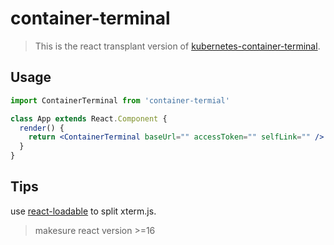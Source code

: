 # container-terminal

> This is the react transplant version of [kubernetes-container-terminal](https://github.com/kubernetes-ui/container-terminal).

## Usage

```jsx
import ContainerTerminal from 'container-termial'

class App extends React.Component {
  render() {
    return <ContainerTerminal baseUrl="" accessToken="" selfLink="" />
  }
}
```

## Tips

use [react-loadable](https://github.com/jamiebuilds/react-loadable) to split xterm.js.

> makesure react version >=16
